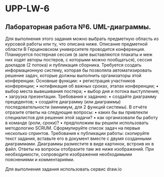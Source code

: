 # UPP-LW-6
## Лабораторная работа №6. UML-диаграммы.

Для выполнения этого задания можно выбрать предметную область из курсовой работы или ту, что описана ниже.
Описание предметной области
В Герценовском университете проводится конференция. Планируется постерная сессия (в зале выставляются плакаты и меж них ходят авторы постеров, с которыми можно пообщаться), сессия докладов (2 потока) и публикация сборника.
Требуется создать информационную систему, которая бы позволяла автоматизировать решение задач, которые должны выполнить организаторы этой конференции. 
Основные функции:
•	регистрация участников конференции;
•	нотификация об важных сроках, этапах конференции;
•	выбор места вывешивания постера;
•	выбор дня и потока выступления;
•	загрузка презентации.
Требования к заданию:
•	создайте диаграмму прецедентов;
•	создайте диаграмму (или диаграммы) последовательности (минимум, для 2 функций системы).
В отчёте отразите ответы на следующие вопросы:
•	каких бы вы привлекли специалистов для решения этой задачи?
•	как организовали бы работу в команде (роли, сроки)?
•	предположим вы решили использовать методологию SCRUM. Сформулируйте список задач на первые несколько спринтов.
Требования к публикации работы: скопируйте текст задания, вставьте его в документ вместе с двумя созданными диаграммами. Диаграммы разместите в виде картинок, встроив их в файл. Ответы на вопросы отобразите там же ниже изображений. При необходимости, сопроводите изображения необходимыми пояснениями и комментариями.

Для выполнения задания использовать сервис draw.io

